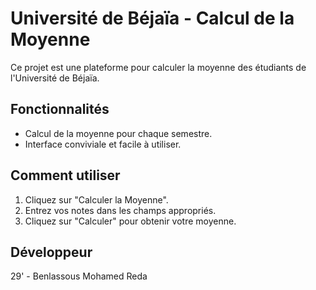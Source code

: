 # Université de Béjaïa - Calcul de la Moyenne

Ce projet est une plateforme pour calculer la moyenne des étudiants de l'Université de Béjaïa.

## Fonctionnalités
- Calcul de la moyenne pour chaque semestre.
- Interface conviviale et facile à utiliser.

## Comment utiliser
1. Cliquez sur "Calculer la Moyenne".
2. Entrez vos notes dans les champs appropriés.
3. Cliquez sur "Calculer" pour obtenir votre moyenne.

## Développeur
29' - Benlassous Mohamed Reda
